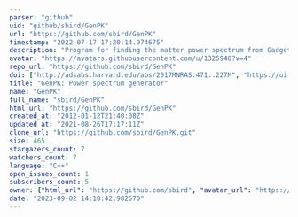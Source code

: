```yaml
---
parser: "github"
uid: "github/sbird/GenPK"
url: "https://github.com/sbird/GenPK"
timestamp: "2022-07-17 17:20:14.974675"
description: "Program for finding the matter power spectrum from Gadget format files. Uses FFTW3 and GadgetReader."
avatar: "https://avatars.githubusercontent.com/u/1325948?v=4"
repo_url: "https://github.com/sbird/GenPK"
doi: ["http://adsabs.harvard.edu/abs/2017MNRAS.471..227M", "https://ui.adsabs.harvard.edu/abs/2017ascl.soft06006B/abstract"]
title: "GenPK: Power spectrum generator"
name: "GenPK"
full_name: "sbird/GenPK"
html_url: "https://github.com/sbird/GenPK"
created_at: "2012-01-12T21:40:08Z"
updated_at: "2021-08-26T17:17:11Z"
clone_url: "https://github.com/sbird/GenPK.git"
size: 465
stargazers_count: 7
watchers_count: 7
language: "C++"
open_issues_count: 1
subscribers_count: 5
owner: {"html_url": "https://github.com/sbird", "avatar_url": "https://avatars.githubusercontent.com/u/1325948?v=4", "login": "sbird", "type": "User"}
date: "2023-09-02 14:18:42.982570"
---
```

